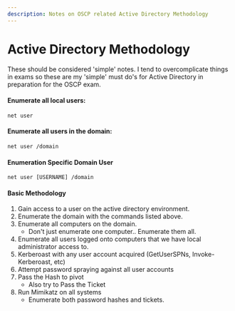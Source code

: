 ```yaml
---
description: Notes on OSCP related Active Directory Methodology
---
```


# Active Directory Methodology

These should be considered 'simple' notes. I tend to overcomplicate things in exams so these are my 'simple' must do's for Active Directory in preparation for the OSCP exam.&#x20;

#### Enumerate all local users:

`net user`

#### Enumerate all users in the domain:&#x20;

`net user /domain`

#### Enumeration Specific Domain User

`net user [USERNAME] /domain`

#### Basic Methodology

1. Gain access to a user on the active directory environment.
2. Enumerate the domain with the commands listed above.
3. Enumerate all computers on the domain.&#x20;
   * Don't just enumerate one computer.. Enumerate them all.
4. Enumerate all users logged onto computers that we have local administrator access to.
5. Kerberoast with any user account acquired (GetUserSPNs, Invoke-Kerberoast, etc)
6. Attempt password spraying against all user accounts
7. Pass the Hash to pivot
   * Also try to Pass the Ticket
8. Run Mimikatz on all systems
   * Enumerate both password hashes and tickets.
